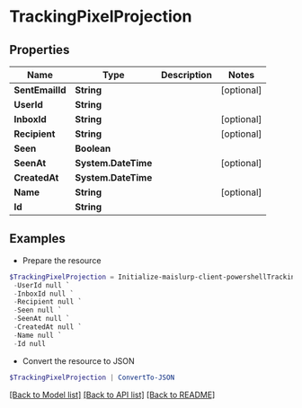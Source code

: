 # TrackingPixelProjection
## Properties

Name | Type | Description | Notes
------------ | ------------- | ------------- | -------------
**SentEmailId** | **String** |  | [optional] 
**UserId** | **String** |  | 
**InboxId** | **String** |  | [optional] 
**Recipient** | **String** |  | [optional] 
**Seen** | **Boolean** |  | 
**SeenAt** | **System.DateTime** |  | [optional] 
**CreatedAt** | **System.DateTime** |  | 
**Name** | **String** |  | [optional] 
**Id** | **String** |  | 

## Examples

- Prepare the resource
```powershell
$TrackingPixelProjection = Initialize-maislurp-client-powershellTrackingPixelProjection  -SentEmailId null `
 -UserId null `
 -InboxId null `
 -Recipient null `
 -Seen null `
 -SeenAt null `
 -CreatedAt null `
 -Name null `
 -Id null
```

- Convert the resource to JSON
```powershell
$TrackingPixelProjection | ConvertTo-JSON
```

[[Back to Model list]](../README#documentation-for-models) [[Back to API list]](../README#documentation-for-api-endpoints) [[Back to README]](../README)

